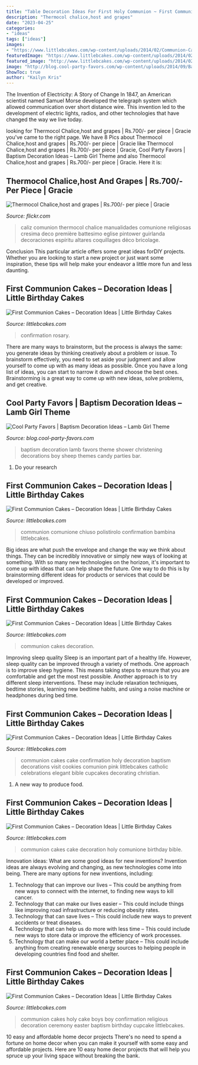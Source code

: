 ```yaml
---
title: "Table Decoration Ideas For First Holy Communion ~ First Communion Cakes – Decoration Ideas"
description: "Thermocol chalice,host and grapes"
date: "2023-04-25"
categories:
- "ideas"
tags: ["ideas"]
images:
- "https://www.littlebcakes.com/wp-content/uploads/2014/02/Communion-Cake.jpg"
featuredImage: "https://www.littlebcakes.com/wp-content/uploads/2014/02/Communion-Cake-Ideas.jpg"
featured_image: "http://www.littlebcakes.com/wp-content/uploads/2014/02/First-Communion-Cake-Ideas.jpg"
image: "http://blog.cool-party-favors.com/wp-content/uploads/2014/09/Baptism-Decoration-Ideas1.jpg"
ShowToc: true
author: "Kailyn Kris"
---
```



The Invention of Electricity: A Story of Change
In 1847, an American scientist named Samuel Morse developed the telegraph system which allowed communication over short distance wire. This invention led to the development of electric lights, radios, and other technologies that have changed the way we live today.

	

		
looking for Thermocol Chalice,host and grapes | Rs.700/- per piece | Gracie you've came to the right page. We have 8 Pics about Thermocol Chalice,host and grapes | Rs.700/- per piece | Gracie like Thermocol Chalice,host and grapes | Rs.700/- per piece | Gracie, Cool Party Favors | Baptism Decoration Ideas – Lamb Girl Theme and also Thermocol Chalice,host and grapes | Rs.700/- per piece | Gracie. Here it is:
		
    
## Thermocol Chalice,host And Grapes | Rs.700/- Per Piece | Gracie

<img loading=lazy src="https://c2.staticflickr.com/8/7205/6975263959_84eb887084_b.jpg" onerror="this.onerror=null;this.src='https://tse1.mm.bing.net/th?id=OIP.fWfmgnyCruDVm4M7reggrAHaJ4&amp;pid=15.1';" alt="Thermocol Chalice,host and grapes | Rs.700/- per piece | Gracie">

_Source: flickr.com_

>caliz comunion thermocol chalice manualidades comunione religiosas cresima deco première battesimo eglise pintower guirlanda decoraciones espíritu altares coquillages déco bricolage. 

	

Conclusion
This particular article offers some great ideas forDIY projects. Whether you are looking to start a new project or just want some inspiration, these tips will help make your endeavor a little more fun and less daunting.

    
## First Communion Cakes – Decoration Ideas | Little Birthday Cakes

<img loading=lazy src="https://www.littlebcakes.com/wp-content/uploads/2014/02/Communion-Cake-Ideas.jpg" onerror="this.onerror=null;this.src='https://tse3.mm.bing.net/th?id=OIP.PK13erp-lg32oslKewnWRQHaE9&amp;pid=15.1';" alt="First Communion Cakes – Decoration Ideas | Little Birthday Cakes">

_Source: littlebcakes.com_

>confirmation rosary. 

	

There are many ways to brainstorm, but the process is always the same: you generate ideas by thinking creatively about a problem or issue. To brainstorm effectively, you need to set aside your judgment and allow yourself to come up with as many ideas as possible. Once you have a long list of ideas, you can start to narrow it down and choose the best ones. Brainstorming is a great way to come up with new ideas, solve problems, and get creative.

    
## Cool Party Favors | Baptism Decoration Ideas – Lamb Girl Theme

<img loading=lazy src="http://blog.cool-party-favors.com/wp-content/uploads/2014/09/Baptism-Decoration-Ideas1.jpg" onerror="this.onerror=null;this.src='https://tse2.mm.bing.net/th?id=OIP.lK2Q6NEiieOVP5giFZ_MRAHaE8&amp;pid=15.1';" alt="Cool Party Favors | Baptism Decoration Ideas – Lamb Girl Theme">

_Source: blog.cool-party-favors.com_

>baptism decoration lamb favors theme shower christening decorations boy sheep themes candy parties bar. 

	

1. Do your research

    
## First Communion Cakes – Decoration Ideas | Little Birthday Cakes

<img loading=lazy src="https://www.littlebcakes.com/wp-content/uploads/2014/02/Communion-Cake.jpg" onerror="this.onerror=null;this.src='https://tse2.mm.bing.net/th?id=OIP.3jJcqkz70ZmJ7LJlApMPqwHaFj&amp;pid=15.1';" alt="First Communion Cakes – Decoration Ideas | Little Birthday Cakes">

_Source: littlebcakes.com_

>communion comunione chiuso polistirolo confirmation bambina littlebcakes. 

	

Big ideas are what push the envelope and change the way we think about things. They can be incredibly innovative or simply new ways of looking at something. With so many new technologies on the horizon, it's important to come up with ideas that can help shape the future. One way to do this is by brainstorming different ideas for products or services that could be developed or improved.

    
## First Communion Cakes – Decoration Ideas | Little Birthday Cakes

<img loading=lazy src="http://www.littlebcakes.com/wp-content/uploads/2014/02/Pictures-of-First-Communion-Cakes-627x1024.jpg" onerror="this.onerror=null;this.src='https://tse2.mm.bing.net/th?id=OIP.iNCejBY0aD6J938eaEJdHAHaMG&amp;pid=15.1';" alt="First Communion Cakes – Decoration Ideas | Little Birthday Cakes">

_Source: littlebcakes.com_

>communion cakes decoration. 

	

Improving sleep quality
Sleep is an important part of a healthy life. However, sleep quality can be improved through a variety of methods. One approach is to improve sleep hygiene. This means taking steps to ensure that you are comfortable and get the most rest possible. Another approach is to try different sleep interventions. These may include relaxation techniques, bedtime stories, learning new bedtime habits, and using a noise machine or headphones during bed time.

    
## First Communion Cakes – Decoration Ideas | Little Birthday Cakes

<img loading=lazy src="http://www.littlebcakes.com/wp-content/uploads/2014/02/First-Communion-Cake-Ideas.jpg" onerror="this.onerror=null;this.src='https://tse4.mm.bing.net/th?id=OIP.1RPWOvpRM8PYYx0NG-ujNAHaLV&amp;pid=15.1';" alt="First Communion Cakes – Decoration Ideas | Little Birthday Cakes">

_Source: littlebcakes.com_

>communion cakes cake confirmation holy decoration baptism decorations visit cookies comunion pink littlebcakes catholic celebrations elegant bible cupcakes decorating christian. 

	

1. A new way to produce food.

    
## First Communion Cakes – Decoration Ideas | Little Birthday Cakes

<img loading=lazy src="http://www.littlebcakes.com/wp-content/uploads/2014/02/Pictures-of-First-Communion-Cakes.jpg" onerror="this.onerror=null;this.src='https://tse2.mm.bing.net/th?id=OIP.zfnm4-BTchu_Sb08NsrPoQHaMF&amp;pid=15.1';" alt="First Communion Cakes – Decoration Ideas | Little Birthday Cakes">

_Source: littlebcakes.com_

>communion cakes cake decoration holy comunione birthday bible. 

	

Innovation ideas: What are some good ideas for new inventions?
Invention ideas are always evolving and changing, as new technologies come into being. There are many options for new inventions, including: 
1) Technology that can improve our lives – This could be anything from new ways to connect with the internet, to finding new ways to kill cancer. 
2) Technology that can make our lives easier – This could include things like improving road infrastructure or reducing obesity rates. 
3) Technology that can save lives – This could include new ways to prevent accidents or treat diseases. 
4) Technology that can help us do more with less time – This could include new ways to store data or improve the efficiency of work processes. 
5) Technology that can make our world a better place – This could include anything from creating renewable energy sources to helping people in developing countries find food and shelter.

    
## First Communion Cakes – Decoration Ideas | Little Birthday Cakes

<img loading=lazy src="http://www.littlebcakes.com/wp-content/uploads/2014/02/Holy-Communion-Cakes.jpg" onerror="this.onerror=null;this.src='https://tse4.mm.bing.net/th?id=OIP.WV4GwMTcZmow5zUSkWmLuQHaJd&amp;pid=15.1';" alt="First Communion Cakes – Decoration Ideas | Little Birthday Cakes">

_Source: littlebcakes.com_

>communion cakes holy cake boys boy confirmation religious decoration ceremony easter baptism birthday cupcake littlebcakes. 

	

10 easy and affordable home decor projects
There's no need to spend a fortune on home decor when you can make it yourself with some easy and affordable projects. Here are 10 easy home decor projects that will help you spruce up your living space without breaking the bank.

